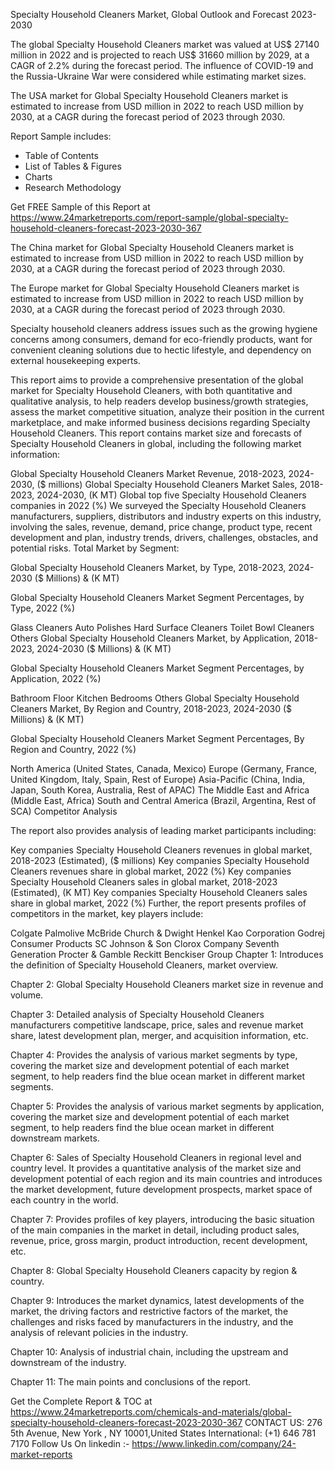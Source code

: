 Specialty Household Cleaners Market, Global Outlook and Forecast 2023-2030

The global Specialty Household Cleaners market was valued at US$ 27140 million in 2022 and is projected to reach US$ 31660 million by 2029, at a CAGR of 2.2% during the forecast period. The influence of COVID-19 and the Russia-Ukraine War were considered while estimating market sizes.

The USA market for Global Specialty Household Cleaners market is estimated to increase from USD million in 2022 to reach USD million by 2030, at a CAGR during the forecast period of 2023 through 2030.

Report Sample includes:
- Table of Contents
- List of Tables & Figures
- Charts
- Research Methodology

Get FREE Sample of this Report at https://www.24marketreports.com/report-sample/global-specialty-household-cleaners-forecast-2023-2030-367

The China market for Global Specialty Household Cleaners market is estimated to increase from USD million in 2022 to reach USD million by 2030, at a CAGR during the forecast period of 2023 through 2030.

The Europe market for Global Specialty Household Cleaners market is estimated to increase from USD million in 2022 to reach USD million by 2030, at a CAGR during the forecast period of 2023 through 2030.

Specialty household cleaners address issues such as the growing hygiene concerns among consumers, demand for eco-friendly products, want for convenient cleaning solutions due to hectic lifestyle, and dependency on external housekeeping experts.

This report aims to provide a comprehensive presentation of the global market for Specialty Household Cleaners, with both quantitative and qualitative analysis, to help readers develop business/growth strategies, assess the market competitive situation, analyze their position in the current marketplace, and make informed business decisions regarding Specialty Household Cleaners. This report contains market size and forecasts of Specialty Household Cleaners in global, including the following market information:

Global Specialty Household Cleaners Market Revenue, 2018-2023, 2024-2030, ($ millions)
Global Specialty Household Cleaners Market Sales, 2018-2023, 2024-2030, (K MT)
Global top five Specialty Household Cleaners companies in 2022 (%)
We surveyed the Specialty Household Cleaners manufacturers, suppliers, distributors and industry experts on this industry, involving the sales, revenue, demand, price change, product type, recent development and plan, industry trends, drivers, challenges, obstacles, and potential risks. Total Market by Segment:

Global Specialty Household Cleaners Market, by Type, 2018-2023, 2024-2030 ($ Millions) & (K MT)

Global Specialty Household Cleaners Market Segment Percentages, by Type, 2022 (%)

Glass Cleaners
Auto Polishes
Hard Surface Cleaners
Toilet Bowl Cleaners
Others
Global Specialty Household Cleaners Market, by Application, 2018-2023, 2024-2030 ($ Millions) & (K MT)

Global Specialty Household Cleaners Market Segment Percentages, by Application, 2022 (%)

Bathroom
Floor
Kitchen
Bedrooms
Others
Global Specialty Household Cleaners Market, By Region and Country, 2018-2023, 2024-2030 ($ Millions) & (K MT)

Global Specialty Household Cleaners Market Segment Percentages, By Region and Country, 2022 (%)

North America (United States, Canada, Mexico)
Europe (Germany, France, United Kingdom, Italy, Spain, Rest of Europe)
Asia-Pacific (China, India, Japan, South Korea, Australia, Rest of APAC)
The Middle East and Africa (Middle East, Africa)
South and Central America (Brazil, Argentina, Rest of SCA)
Competitor Analysis

The report also provides analysis of leading market participants including:

Key companies Specialty Household Cleaners revenues in global market, 2018-2023 (Estimated), ($ millions)
Key companies Specialty Household Cleaners revenues share in global market, 2022 (%)
Key companies Specialty Household Cleaners sales in global market, 2018-2023 (Estimated), (K MT)
Key companies Specialty Household Cleaners sales share in global market, 2022 (%)
Further, the report presents profiles of competitors in the market, key players include:

Colgate Palmolive
McBride
Church & Dwight
Henkel
Kao Corporation
Godrej Consumer Products
SC Johnson & Son
Clorox Company
Seventh Generation
Procter & Gamble
Reckitt Benckiser Group
Chapter 1: Introduces the definition of Specialty Household Cleaners, market overview.

Chapter 2: Global Specialty Household Cleaners market size in revenue and volume.

Chapter 3: Detailed analysis of Specialty Household Cleaners manufacturers competitive landscape, price, sales and revenue market share, latest development plan, merger, and acquisition information, etc.

Chapter 4: Provides the analysis of various market segments by type, covering the market size and development potential of each market segment, to help readers find the blue ocean market in different market segments.

Chapter 5: Provides the analysis of various market segments by application, covering the market size and development potential of each market segment, to help readers find the blue ocean market in different downstream markets.

Chapter 6: Sales of Specialty Household Cleaners in regional level and country level. It provides a quantitative analysis of the market size and development potential of each region and its main countries and introduces the market development, future development prospects, market space of each country in the world.

Chapter 7: Provides profiles of key players, introducing the basic situation of the main companies in the market in detail, including product sales, revenue, price, gross margin, product introduction, recent development, etc.

Chapter 8: Global Specialty Household Cleaners capacity by region & country.

Chapter 9: Introduces the market dynamics, latest developments of the market, the driving factors and restrictive factors of the market, the challenges and risks faced by manufacturers in the industry, and the analysis of relevant policies in the industry.

Chapter 10: Analysis of industrial chain, including the upstream and downstream of the industry.

Chapter 11: The main points and conclusions of the report.

Get the Complete Report & TOC at https://www.24marketreports.com/chemicals-and-materials/global-specialty-household-cleaners-forecast-2023-2030-367
CONTACT US:
276 5th Avenue, New York , NY 10001,United States
International: (+1) 646 781 7170
Follow Us On linkedin :- https://www.linkedin.com/company/24-market-reports
